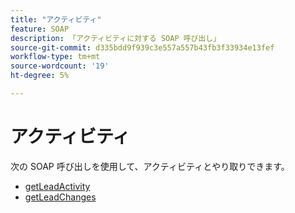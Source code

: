 ```yaml
---
title: "アクティビティ"
feature: SOAP
description: 「アクティビティに対する SOAP 呼び出し」
source-git-commit: d335bdd9f939c3e557a557b43fb3f33934e13fef
workflow-type: tm+mt
source-wordcount: '19'
ht-degree: 5%

---
```



# アクティビティ

次の SOAP 呼び出しを使用して、アクティビティとやり取りできます。

- [getLeadActivity](getleadactivity.md)
- [getLeadChanges](getleadchanges.md)
